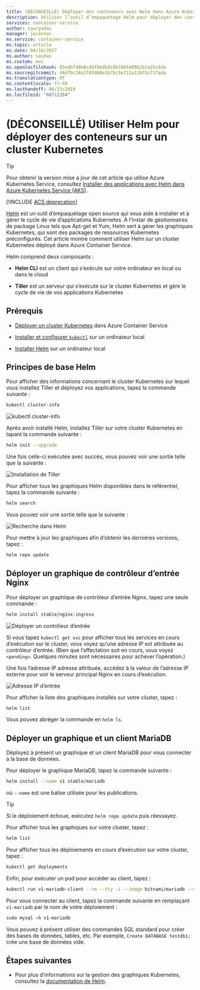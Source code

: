```yaml
---
title: (DÉCONSEILLÉ) Déployer des conteneurs avec Helm dans Azure Kubernetes
description: Utiliser l’outil d’empaquetage Helm pour déployer des conteneurs sur un cluster Kubernetes dans Azure Container Service
services: container-service
author: sauryadas
manager: jeconnoc
ms.service: container-service
ms.topic: article
ms.date: 04/10/2017
ms.author: saudas
ms.custom: mvc
ms.openlocfilehash: 05edbf40e8cd5f8edbdc8b74b540962b1a25c8de
ms.sourcegitcommit: d4dfbc34a1f03488e1b7bc5e711a11b72c717ada
ms.translationtype: HT
ms.contentlocale: fr-FR
ms.lasthandoff: 06/13/2019
ms.locfileid: "60712264"
---
```

# <a name="deprecated-use-helm-to-deploy-containers-on-a-kubernetes-cluster"></a>(DÉCONSEILLÉ) Utiliser Helm pour déployer des conteneurs sur un cluster Kubernetes

> [!TIP]
> Pour obtenir la version mise à jour de cet article qui utilise Azure Kubernetes Service, consultez [Installer des applications avec Helm dans Azure Kubernetes Service (AKS)](../../aks/kubernetes-helm.md).

[!INCLUDE [ACS deprecation](../../../includes/container-service-kubernetes-deprecation.md)]

[Helm](https://github.com/kubernetes/helm/) est un outil d’empaquetage open source qui vous aide à installer et à gérer le cycle de vie d’applications Kubernetes. À l’instar de gestionnaires de package Linux tels que Apt-get et Yum, Helm sert à gérer les graphiques Kubernetes, qui sont des packages de ressources Kubernetes préconfigurés. Cet article montre comment utiliser Helm sur un cluster Kubernetes déployé dans Azure Container Service.

Helm comprend deux composants : 
* **Helm CLI** est un client qui s’exécute sur votre ordinateur en local ou dans le cloud  

* **Tiller** est un serveur qui s’exécute sur le cluster Kubernetes et gère le cycle de vie de vos applications Kubernetes 
 
## <a name="prerequisites"></a>Prérequis

* [Déployer un cluster Kubernetes](container-service-kubernetes-walkthrough.md) dans Azure Container Service

* [Installer et configurer `kubectl`](../container-service-connect.md) sur un ordinateur local

* [Installer Helm](https://github.com/kubernetes/helm/blob/master/docs/install.md) sur un ordinateur local

## <a name="helm-basics"></a>Principes de base Helm 

Pour afficher des informations concernant le cluster Kubernetes sur lequel vous installez Tiller et déployez vos applications, tapez la commande suivante :

```bash
kubectl cluster-info 
```
![kubectl cluster-info](./media/container-service-kubernetes-helm/clusterinfo.png)
 
Après avoir installé Helm, installez Tiller sur votre cluster Kubernetes en tapant la commande suivante :

```bash
helm init --upgrade
```
Une fois celle-ci exécutée avec succès, vous pouvez voir une sortie telle que la suivante :

![Installation de Tiller](./media/container-service-kubernetes-helm/tiller-install.png)
 
 
 
 
Pour afficher tous les graphiques Helm disponibles dans le référentiel, tapez la commande suivante :

```bash 
helm search 
```

Vous pouvez voir une sortie telle que la suivante :

![Recherche dans Helm](./media/container-service-kubernetes-helm/helm-search.png)
 
Pour mettre à jour les graphiques afin d’obtenir les dernières versions, tapez :

```bash 
helm repo update 
```
## <a name="deploy-an-nginx-ingress-controller-chart"></a>Déployer un graphique de contrôleur d’entrée Nginx 
 
Pour déployer un graphique de contrôleur d’entrée Nginx, tapez une seule commande :

```bash
helm install stable/nginx-ingress 
```
![Déployer un contrôleur d’entrée](./media/container-service-kubernetes-helm/nginx-ingress.png)

Si vous tapez `kubectl get svc` pour afficher tous les services en cours d’exécution sur le cluster, vous voyez qu’une adresse IP est attribuée au contrôleur d’entrée. (Bien que l’affectation soit en cours, vous voyez `<pending>`. Quelques minutes sont nécessaires pour achever l’opération.) 

Une fois l’adresse IP adresse attribuée, accédez à la valeur de l’adresse IP externe pour voir le serveur principal Nginx en cours d’exécution. 
 
![Adresse IP d’entrée](./media/container-service-kubernetes-helm/ingress-ip-address.png)


Pour afficher la liste des graphiques installés sur votre cluster, tapez :

```bash
helm list 
```

Vous pouvez abréger la commande en `helm ls`.
 
 
 
 
## <a name="deploy-a-mariadb-chart-and-client"></a>Déployer un graphique et un client MariaDB

Déployez à présent un graphique et un client MariaDB pour vous connecter à la base de données.

Pour déployer le graphique MariaDB, tapez la commande suivante :

```bash
helm install --name v1 stable/mariadb
```

où `--name` est une balise utilisée pour les publications.

> [!TIP]
> Si le déploiement échoue, exécutez `helm repo update` puis réessayez.
>
 
 
Pour afficher tous les graphiques sur votre cluster, tapez :

```bash 
helm list
```
 
Pour afficher tous les déploiements en cours d’exécution sur votre cluster, tapez :

```bash
kubectl get deployments 
``` 
 
 
Enfin, pour exécuter un pod pour accéder au client, tapez :

```bash
kubectl run v1-mariadb-client --rm --tty -i --image bitnami/mariadb --command -- bash  
``` 
 
 
Pour vous connecter au client, tapez la commande suivante en remplaçant `v1-mariadb` par le nom de votre déploiement :

```bash
sudo mysql –h v1-mariadb
```
 
 
Vous pouvez à présent utiliser des commandes SQL standard pour créer des bases de données, tables, etc. Par exemple, `Create DATABASE testdb1;` crée une base de données vide. 
 
 
 
## <a name="next-steps"></a>Étapes suivantes

* Pour plus d’informations sur la gestion des graphiques Kubernetes, consultez la [documentation de Helm](https://github.com/kubernetes/helm/blob/master/docs/index.md). 

